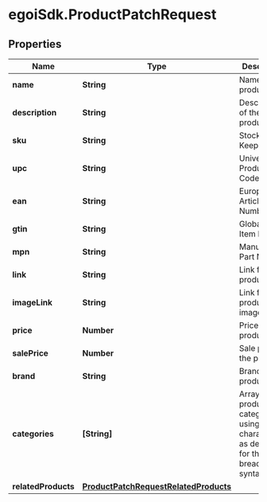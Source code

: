 # egoiSdk.ProductPatchRequest

## Properties
Name | Type | Description | Notes
------------ | ------------- | ------------- | -------------
**name** | **String** | Name of the product | [optional] 
**description** | **String** | Description of the product | [optional] 
**sku** | **String** | Stock Keeping Unit | [optional] 
**upc** | **String** | Universal Product Code | [optional] 
**ean** | **String** | European Article Numbering | [optional] 
**gtin** | **String** | Global Trade Item Number | [optional] 
**mpn** | **String** | Manufacturer Part Number | [optional] 
**link** | **String** | Link for the product | [optional] 
**imageLink** | **String** | Link for the product image | [optional] 
**price** | **Number** | Price of the product | [optional] 
**salePrice** | **Number** | Sale price of the product | [optional] 
**brand** | **String** | Brand of the product | [optional] 
**categories** | **[String]** | Array of product categories, using the character &#39;&gt;&#39; as delimiter for the breadcrumb                         syntax | [optional] 
**relatedProducts** | [**ProductPatchRequestRelatedProducts**](ProductPatchRequestRelatedProducts.md) |  | [optional] 



